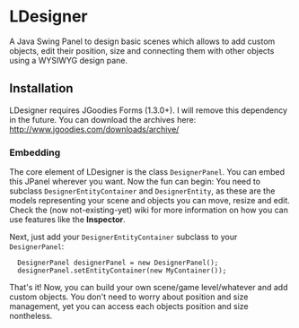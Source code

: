 # LDesigner
A Java Swing Panel to design basic scenes which allows to add custom objects, 
edit their position, size and connecting them with other objects using a WYSIWYG design pane.

## Installation
LDesigner requires JGoodies Forms (1.3.0+). I will remove this dependency in the future.
You can download the archives here: http://www.jgoodies.com/downloads/archive/

### Embedding
The core element of LDesigner is the class ```DesignerPanel```. You can embed this JPanel wherever you want.
Now the fun can begin: You need to subclass ```DesignerEntityContainer``` and ```DesignerEntity```, as these are the models 
representing your scene and objects you can move, resize and edit.
Check the (now not-existing-yet) wiki for more information on how you can use features like the **Inspector**.

Next, just add your ```DesignerEntityContainer``` subclass to your ```DesignerPanel```:

```
  DesignerPanel designerPanel = new DesignerPanel();
  designerPanel.setEntityContainer(new MyContainer());
```

That's it! Now, you can build your own scene/game level/whatever and add custom objects. You don't need to worry about position
and size management, yet you can access each objects position and size nontheless.
